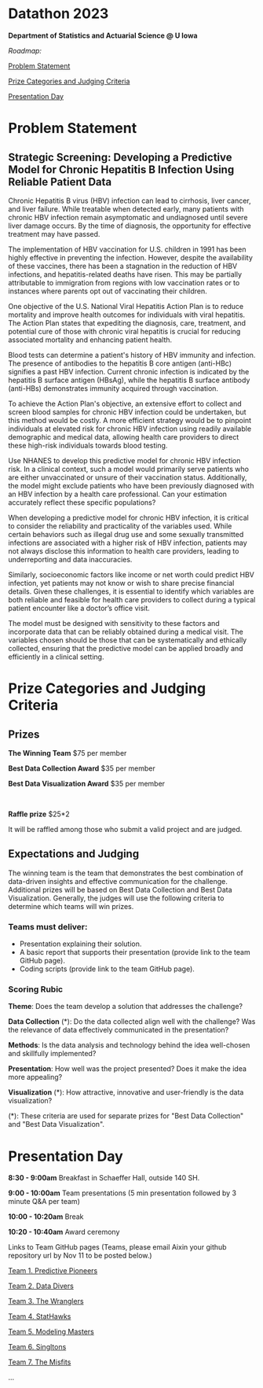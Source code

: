 # Datathon 2023
**Department of Statistics and Actuarial Science @ U Iowa**

*Roadmap:*

[Problem Statement](#problem-statement)

[Prize Categories and Judging Criteria](#prize-categories-and-judging-criteria)

[Presentation Day](#presentation-day)


# Problem Statement

## Strategic Screening: Developing a Predictive Model for Chronic Hepatitis B Infection Using Reliable Patient Data

Chronic Hepatitis B virus (HBV) infection can lead to cirrhosis, liver cancer, and liver failure. While treatable when detected early, many patients with chronic HBV infection remain asymptomatic and undiagnosed until severe liver damage occurs. By the time of diagnosis, the opportunity for effective treatment may have passed.

The implementation of HBV vaccination for U.S. children in 1991 has been highly effective in preventing the infection. However, despite the availability of these vaccines, there has been a stagnation in the reduction of HBV infections, and hepatitis-related deaths have risen. This may be partially attributable to immigration from regions with low vaccination rates or to instances where parents opt out of vaccinating their children.

One objective of the U.S. National Viral Hepatitis Action Plan is to reduce mortality and improve health outcomes for individuals with viral hepatitis. The Action Plan states that expediting the diagnosis, care, treatment, and potential cure of those with chronic viral hepatitis is crucial for reducing associated mortality and enhancing patient health.

Blood tests can determine a patient's history of HBV immunity and infection. The presence of antibodies to the hepatitis B core antigen (anti-HBc) signifies a past HBV infection. Current chronic infection is indicated by the hepatitis B surface antigen (HBsAg), while the hepatitis B surface antibody (anti-HBs) demonstrates immunity acquired through vaccination.

To achieve the Action Plan's objective, an extensive effort to collect and screen blood samples for chronic HBV infection could be undertaken, but this method would be costly. A more efficient strategy would be to pinpoint individuals at elevated risk for chronic HBV infection using readily available demographic and medical data, allowing health care providers to direct these high-risk individuals towards blood testing.

Use NHANES to develop this predictive model for chronic HBV infection risk. In a clinical context, such a model would primarily serve patients who are either unvaccinated or unsure of their vaccination status. Additionally, the model might exclude patients who have been previously diagnosed with an HBV infection by a health care professional. Can your estimation accurately reflect these specific populations?

When developing a predictive model for chronic HBV infection, it is critical to consider the reliability and practicality of the variables used. While certain behaviors such as illegal drug use and some sexually transmitted infections are associated with a higher risk of HBV infection, patients may not always disclose this information to health care providers, leading to underreporting and data inaccuracies.

Similarly, socioeconomic factors like income or net worth could predict HBV infection, yet patients may not know or wish to share precise financial details. Given these challenges, it is essential to identify which variables are both reliable and feasible for health care providers to collect during a typical patient encounter like a doctor’s office visit.

The model must be designed with sensitivity to these factors and incorporate data that can be reliably obtained during a medical visit. The variables chosen should be those that can be systematically and ethically collected, ensuring that the predictive model can be applied broadly and efficiently in a clinical setting.

# Prize Categories and Judging Criteria

## Prizes

**The Winning Team** $75 per member

**Best Data Collection Award** $35 per member 

**Best Data Visualization Award** $35 per member 

 <br>

**Raffle prize** $25*2

It will be raffled among those who submit a valid project and are judged.

 

##  Expectations and Judging

The winning team is the team that demonstrates the best combination of data-driven insights and effective communication for the challenge. Additional prizes will be based on Best Data Collection and Best Data Visualization. Generally, the judges will use the following criteria to determine which teams will win prizes.

### Teams must deliver:

* Presentation explaining their solution.
* A basic report that supports their presentation (provide link to the team GitHub page).
* Coding scripts (provide link to the team GitHub page).

###  Scoring Rubic 

**Theme**: Does the team develop a solution that addresses the challenge?

**Data Collection** (*): Do the data collected align well with the challenge? Was the relevance of data effectively communicated in the presentation?

**Methods**: Is the data analysis and technology behind the idea well-chosen and skillfully implemented? 

**Presentation**: How well was the project presented? Does it make the idea more appealing?

**Visualization** (*): How attractive, innovative and user-friendly is the data visualization?


(*): These criteria are used for separate prizes for "Best Data Collection" and "Best Data Visualization".



# Presentation Day

**8:30 - 9:00am** Breakfast in Schaeffer Hall, outside 140 SH. 

**9:00 - 10:00am** Team presentations (5 min presentation followed by 3 minute Q&A per team)

**10:00 - 10:20am** Break

**10:20 - 10:40am** Award ceremony


Links to Team GitHub pages (Teams, please email Aixin your github repository url by Nov 11 to be posted below.)

[Team 1. Predictive Pioneers](http://stat.uiowa.edu)

[Team 2. Data Divers](http://stat.uiowa.edu)

[Team 3. The Wranglers](http://stat.uiowa.edu)

[Team 4. StatHawks](http://stat.uiowa.edu)

[Team 5. Modeling Masters](http://stat.uiowa.edu)

[Team 6. Singltons](http://stat.uiowa.edu)

[Team 7. The Misfits](http://stat.uiowa.edu)


...

